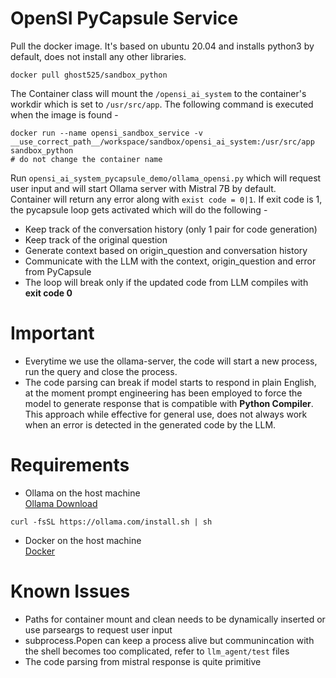 # OpenSI PyCapsule Service

Pull the docker image. It's based on ubuntu 20.04 and installs python3 by default, does not install any other libraries.
```
docker pull ghost525/sandbox_python
```

The Container class will mount the ```/opensi_ai_system``` to the container's workdir which is set to ```/usr/src/app```.
The following command is executed when the image is found - 
```
docker run --name opensi_sandbox_service -v __use_correct_path__/workspace/sandbox/opensi_ai_system:/usr/src/app sandbox_python 
# do not change the container name
```

Run ```opensi_ai_system_pycapsule_demo/ollama_opensi.py``` which will request user input and will start Ollama server with Mistral 7B by default.  
Container will return any error along with ```exist code = 0|1```. If  exit code is 1, the pycapsule loop gets activated which will do the following -  
- Keep track of the conversation history (only 1 pair for code generation)
- Keep track of the original question
- Generate context based on origin_question and conversation history
- Communicate with the LLM with the context, origin_question and error from PyCapsule
- The loop will break only if the updated code from LLM compiles with <b>exit code 0</b>


# Important
- Everytime we use the ollama-server, the code will start a new process, run the query and close the process.  
- The code parsing can break if model starts to respond in plain English, at the moment prompt engineering has been employed to force the model to generate response that is compatible with <b>Python Compiler</b>. This approach while effective for general use, does not always work when an error is detected in the generated code by the LLM. 

# Requirements
- Ollama on the host machine  
[Ollama Download](https://ollama.com/download)
```
curl -fsSL https://ollama.com/install.sh | sh 
```
- Docker on the host machine  
[Docker](https://docs.docker.com/engine/install/ubuntu/)

# Known Issues
- Paths for container mount and clean needs to be dynamically inserted or use parseargs to request user input
- subprocess.Popen can keep a process alive but communincation with the shell becomes too complicated, refer to ```llm_agent/test``` files
- The code parsing from mistral response is quite primitive
